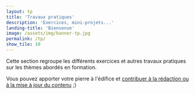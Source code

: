 ```yaml
---
layout: tp
title: 'Travaux pratiques'
description: 'Exercices, mini-projets...'
landing-title: 'Bienvenue'
image: /assets/img/banner-tp.jpg
permalink: /tp/
show_tile: 10
---
```


Cette section regroupe les différents exercices et autres travaux pratiques sur les thèmes abordés en formation.

Vous pouvez apporter votre pierre à l'édifice et [contribuer à la rédaction ou à la mise à jour du contenu](#) ;)

